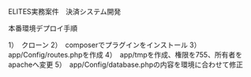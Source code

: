 ELITES実務案件　決済システム開発

本番環境デプロイ手順

1）　クローン
2）　composerでプラグインをインストール
3）　app/Config/routes.phpを作成
4）　app/tmpを作成、権限を755、所有者をapacheへ変更
5）　app/Config/database.phpの内容を環境に合わせて修正